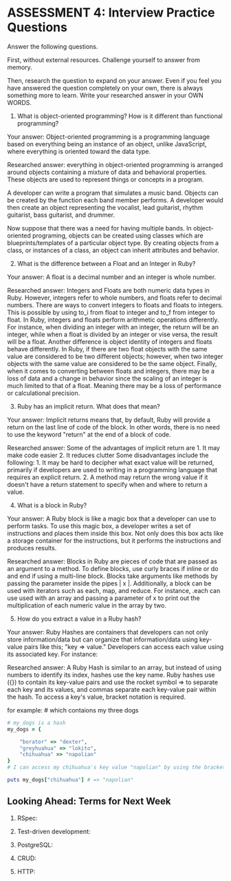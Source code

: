 # ASSESSMENT 4: Interview Practice Questions

Answer the following questions.

First, without external resources. Challenge yourself to answer from memory.

Then, research the question to expand on your answer. Even if you feel you have answered the question completely on your own, there is always something more to learn. Write your researched answer in your OWN WORDS.

1. What is object-oriented programming? How is it different than functional programming?

Your answer: Object-oriented programming is a programming language based on everything being an instance of an object, unlike JavaScript, where everything is oriented toward the data type. 

Researched answer: everything in object-oriented programming is arranged around objects containing a mixture of data and behavioral properties. These objects are used to represent things or concepts in a program. 

A developer can write a program that simulates a music band. Objects can be created by the function each band member performs. A developer would then create an object representing the vocalist, lead guitarist, rhythm guitarist, bass guitarist, and drummer.

Now suppose that there was a need for having multiple bands. In object-oriented programing, objects can be created using classes which are blueprints/templates of a particular object type. By creating objects from a class, or instances of a class, an object can inherit attributes and behavior. 

2. What is the difference between a Float and an Integer in Ruby?

Your answer: A float is a decimal number and an integer is whole number. 

Researched answer: Integers and Floats are both numeric data types in Ruby. However, integers refer to whole numbers, and floats refer to decimal numbers. There are ways to convert integers to floats and floats to integers. This is possible by using to_i from float to integer and to_f from integer to float. In Ruby, integers and floats perform arithmetic operations differently. For instance, when dividing an integer with an integer, the return will be an integer, while when a float is divided by an integer or vise versa, the result will be a float. Another difference is object identity of integers and floats behave differently. In Ruby, if there are two float objects with the same value are considered to be two different objects; however, when two integer objects with the same value are considered to be the same object. Finally, when it comes to converting between floats and integers, there may be a loss of data and a change in behavior since the scaling of an integer is much limited to that of a float. Meaning there may be a loss of performance or calculational precision. 

3. Ruby has an implicit return. What does that mean?

Your answer: Implicit returns means that, by default, Ruby will provide a return on the last line of code of the block. In other words, there is no need to use the keyword "return" at the end of a block of code.

Researched answer: Some of the advantages of implicit return are 
    1. It may make code easier 
    2. It reduces clutter
Some disadvantages include the following: 
    1. It may be hard to decipher what exact value will be returned, primarily if developers are used to writing in a programming language that requires an explicit return. 
    2. A method may return the wrong value if it doesn't have a return statement to specify when and where to return a value.  

4. What is a block in Ruby?

Your answer: A Ruby block is like a magic box that a developer can use to perform tasks. To use this magic box, a developer writes a set of instructions and places them inside this box. Not only does this box acts like a storage container for the instructions, but it performs the instructions and produces results.  

Researched answer: Blocks in Ruby are pieces of code that are passed as an argument to a method. To define blocks, use curly braces if inline or do and end if using a multi-line block. Blocks take arguments like methods by passing the parameter inside the pipes | x |. Additionally, a block can be used with iterators such as each, map, and reduce. For instance, .each can use used with an array and passing a parameter of x to print out the multiplication of each numeric value in the array by two. 

5. How do you extract a value in a Ruby hash?


Your answer: Ruby Hashes are containers that developers can not only store information/data but can organize that information/data using key-value pairs like this; "key => value." Developers can access each value using its associated key. For instance: 


Researched answer: A Ruby Hash is similar to an array, but instead of using numbers to identify its index, hashes use the key name. Ruby hashes use ({}) to contain its key-value pairs and use the rocket symbol => to separate each key and its values, and commas separate each key-value pair within the hash. To access a key's value, bracket notation is required. 


for example: 
    # which contaions my three dogs
```rb
# my_dogs is a hash
my_dogs = {

    "borator" => "dexter",
    "greyhuahua" => "lokito",
    "chihuahua" => "napolian"
}
# I can access my chihuahua's key value "napolian" by using the bracket notation

puts my_dogs["chihuahua"] # => "napolian"

```



## Looking Ahead: Terms for Next Week

1. RSpec:

2. Test-driven development:

3. PostgreSQL:

4. CRUD:

5. HTTP:
